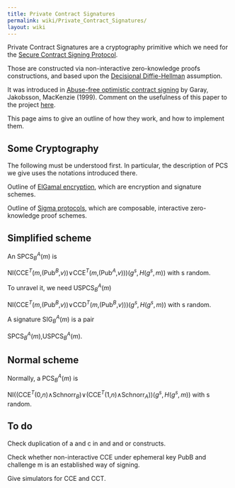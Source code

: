 ```yaml
---
title: Private Contract Signatures
permalink: wiki/Private_Contract_Signatures/
layout: wiki
---
```


Private Contract Signatures are a cryptography primitive which we need
for the [Secure Contract Signing
Protocol](/wiki/Secure_Contract_Signing_Protocol "wikilink").

Those are constructed via non-interactive zero-knowledge proofs
constructions, and based upon the [Decisional
Diffie-Hellman](http://en.wikipedia.org/wiki/Decisional_Diffie%E2%80%93Hellman_assumption)
assumption.

It was introduced in [Abuse-free optimistic contract
signing](http://citeseerx.ist.psu.edu/viewdoc/summary?doi=10.1.1.118.4142)
by Garay, Jakobsson, MacKenzie (1999). Comment on the usefulness of this
paper to the project [here](/wiki/GarayJakobssonMackenzie "wikilink").

This page aims to give an outline of how they work, and how to implement
them.

Some Cryptography
-----------------

The following must be understood first. In particular, the description
of PCS we give uses the notations introduced there.

Outline of [ElGamal encryption](/wiki/ElGamalSchnorr "wikilink"), which are
encryption and signature schemes.

Outline of [Sigma protocols](/wiki/Sigma_Protocols "wikilink"), which are
composable, interactive zero-knowledge proof schemes.

Simplified scheme
-----------------

An SPCS<sub>*B*</sub><sup>*A*</sup>(*m*) is

NI(CCE<sup>*T*</sup>(*m*,(Pub<sup>*B*</sup>,*v*))∨CCE<sup>*T*</sup>(*m*,(Pub<sup>*A*</sup>,*v*)))(*g*<sup>*s*</sup>, *H*(*g*<sup>*s*</sup>, *m*))
 with s random.

To unravel it, we need USPCS<sub>*B*</sub><sup>*A*</sup>(*m*)

NI(CCE<sup>*T*</sup>(*m*,(Pub<sup>*B*</sup>,*v*))∨CCD<sup>*T*</sup>(*m*,(Pub<sup>*B*</sup>,*v*)))(*g*<sup>*s*</sup>, *H*(*g*<sup>*s*</sup>, *m*))
 with s random.

A signature SIG<sub>*B*</sub><sup>*A*</sup>(*m*) is a pair

SPCS<sub>*B*</sub><sup>*A*</sup>(*m*),USPCS<sub>*B*</sub><sup>*A*</sup>(*m*).

Normal scheme
-------------

Normally, a PCS<sub>*B*</sub><sup>*A*</sup>(*m*) is

NI((CCE<sup>*T*</sup>(0,*n*)∧Schnorr<sub>*B*</sub>)∨(CCE<sup>*T*</sup>(1,*n*)∧Schnorr<sub>*A*</sub>))(*g*<sup>*s*</sup>, *H*(*g*<sup>*s*</sup>, *m*))
 with s random.

To do
-----

Check duplication of a and c in and and or constructs.

Check whether non-interactive CCE under ephemeral key PubB and challenge
m is an established way of signing.

Give simulators for CCE and CCT.
